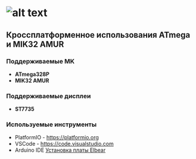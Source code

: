# ![alt text](https://elron.tech/wp-content/uploads/2024/07/photo_2024-07-02_15-28-41_crop.jpg)

## Кроссплатформенное использования ATmega и MIK32 AMUR

### Поддерживаемые MK

+ **ATmega328P**
+ **MIK32 AMUR**

### Поддерживаемые дисплеи

+ **ST7735**

### Используемые инструменты

+ PlatformIO - <https://platformio.org>
+ VSCode - <https://code.visualstudio.com>
+ Arduino IDE [Установка платы Elbear](https://elron.tech/files/package_elbear_beta_index.json)
